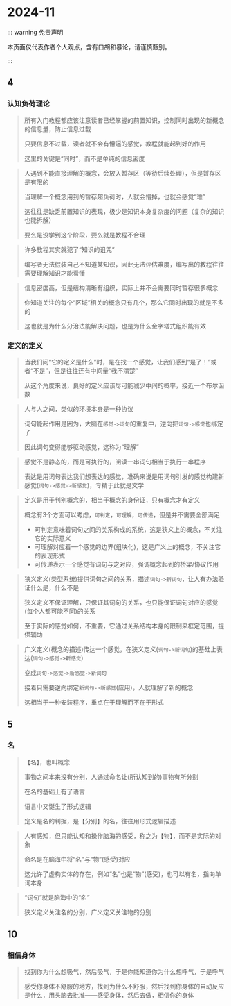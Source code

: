 # 2024-11

::: warning 免责声明

本页面仅代表作者个人观点，含有口胡和暴论，请谨慎甄别。

:::

## 4

### 认知负荷理论

> 所有入门教程都应该注意读者已经掌握的前置知识，控制同时出现的新概念的信息量，防止信息过载
>
> 只要信息不过载，读者就不会有懵逼的感觉，教程就能起到好的作用
>
> 这里的关键是“同时”，而不是单纯的信息密度

> 人遇到不能直接理解的概念，会放入暂存区（等待后续处理），但是暂存区是有限的
>
> 当理解一个概念用到的暂存超负荷时，人就会懵掉，也就会感觉“难”
>
> 这往往是缺乏前置知识的表现，极少是知识本身复杂度的问题（复杂的知识也能拆解）
>
> 要么是没学到这个阶段，要么就是教程不合理

> 许多教程其实就犯了“知识的诅咒”
>
> 编写者无法假装自己不知道某知识，因此无法评估难度，编写出的教程往往需要理解知识才能看懂

> 信息密度高，但是结构清晰有组织，实际上并不会需要同时暂存很多概念
>
> 你知道关注的每个“区域”相关的概念只有几个，那么它同时出现的就是不多的
>
> 这也就是为什么分治法能解决问题，也是为什么金字塔式组织能有效

### 定义的定义

> 当我们问“它的定义是什么”时，是在找一个感觉，让我们感到“是了！”或者“不是”，但是往往还有中间量“我不清楚”
>
> 从这个角度来说，良好的定义应该尽可能减少中间的概率，接近一个布尔函数

> 人与人之间，类似的环境本身是一种协议
>
> 词句能起作用是因为，大脑在`感觉->词句`的重复中，逆向把`词句->感觉`也绑定了
>
> 因此词句变得能够驱动感觉，这称为“理解”

> 感觉不是静态的，而是可执行的，阅读一串词句相当于执行一串程序
>
> 表达是用词句表达我们想表达的感觉，准确来说是用词句引发的感觉构建新感觉(`词句->感觉->新感觉`)，专精于此就是文学

> 定义是用于判别概念的，相当于概念的身份证，只有概念才有定义
>
> 概念有3个方面可以考虑，`可判定`，`可理解`，`可传递`，但是并不需要全部满足
>
> - 可判定意味着词句之间的关系构成的系统，这是狭义上的概念，不关注它的实际意义
> - 可理解对应着一个感觉的边界(组块化)，这是广义上的概念，不关注它的表现形式
> - 可传递表示一个感觉有词句与之对应，强调概念起到的桥梁/协议作用

> 狭义定义(类型系统)提供词句之间的关系，描述`词句->新词句`，让人有办法验证什么是，什么不是
>
> 狭义定义不保证理解，只保证其词句的关系，也只能保证词句对应的感觉(每个人都可能不同)的关系
>
> 至于实际的感觉如何，不重要，它通过关系结构本身的限制来框定范围，提供辅助

> 广义定义(概念的描述)传达一个感觉，在狭义定义(`词句->新词句`)的基础上表达(`词句->感觉->新感觉`)
>
> 变成`词句->感觉->新感觉->新词句`
>
> 接着只需要逆向绑定`新词句->新感觉`(应用)，人就理解了新的概念
>
> 这相当于一种安装程序，重点在于理解而不在于形式



## 5

### 名

> 【名】，也叫概念
>
> 事物之间本来没有分别，人通过命名让(所认知到的)事物有所分别
>
> 在名的基础上有了语言
>
> 语言中又诞生了形式逻辑
>
> 定义是名的判据，是【分别】的名，往往用形式逻辑描述

> 人有感知，但只能认知和操作脑海的感受，称之为【物】，而不是实际的对象
>
> 命名是在脑海中将“名”与“物”(感受)对应
>
> 这允许了虚构实体的存在，例如“名”也是“物”(感受)，也可以有名，指向单词本身

> “词句”就是脑海中的“名”
>
> 狭义定义关注名的分别，广义定义关注物的分别

## 10

### 相信身体

> 找到你为什么想吸气，然后吸气，于是你能知道你为什么想呼气，于是呼气
>
> 感受你身体不舒服的地方，找到为什么不舒服，然后找到你身体的自动反应是什么，用头脑去批准——感受身体，然后去做，相信你的身体

